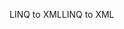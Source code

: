 <span data-ttu-id="ece2f-101">LINQ to XML</span><span class="sxs-lookup"><span data-stu-id="ece2f-101">LINQ to XML</span></span>